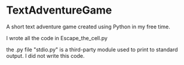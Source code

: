 # TextAdventureGame
A short text adventure game created using Python in my free time.

I wrote all the code in Escape_the_cell.py

the .py file "stdio.py" is a third-party module
used to print to standard output. I did not write
this code.
